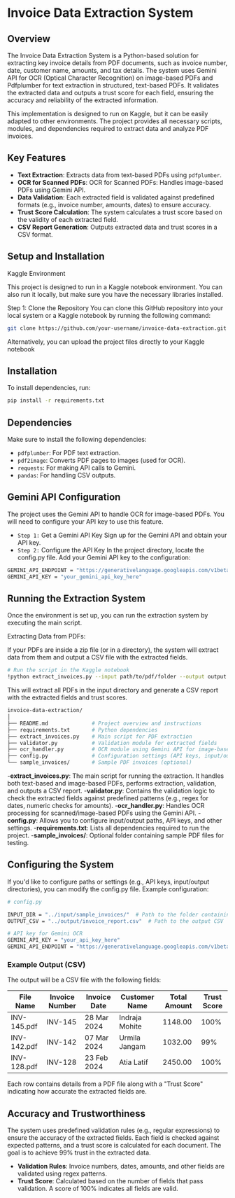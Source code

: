 # Invoice Data Extraction System

## Overview
The Invoice Data Extraction System is a Python-based solution for extracting key invoice details from PDF documents, such as invoice number, date, customer name, amounts, and tax details. The system uses Gemini API for OCR (Optical Character Recognition) on image-based PDFs and Pdfplumber for text extraction in structured, text-based PDFs. It validates the extracted data and outputs a trust score for each field, ensuring the accuracy and reliability of the extracted information.

This implementation is designed to run on Kaggle, but it can be easily adapted to other environments. The project provides all necessary scripts, modules, and dependencies required to extract data and analyze PDF invoices.


## Key Features

- **Text Extraction**: Extracts data from text-based PDFs using `pdfplumber`.
- **OCR for Scanned PDFs**: OCR for Scanned PDFs: Handles image-based PDFs using Gemini API.
- **Data Validation**: Each extracted field is validated against predefined formats (e.g., invoice number, amounts, dates) to ensure accuracy.
- **Trust Score Calculation**: The system calculates a trust score based on the validity of each extracted field.
- **CSV Report Generation**: Outputs extracted data and trust scores in a CSV format.

## Setup and Installation
Kaggle Environment

This project is designed to run in a Kaggle notebook environment. You can also run it locally, but make sure you have the necessary libraries installed.

Step 1: Clone the Repository
You can clone this GitHub repository into your local system or a Kaggle notebook by running the following command:
```bash
git clone https://github.com/your-username/invoice-data-extraction.git
```

Alternatively, you can upload the project files directly to your Kaggle notebook


## Installation

To install dependencies, run:

```bash
pip install -r requirements.txt
```

## Dependencies

Make sure to install the following dependencies:

- `pdfplumber`: For PDF text extraction.
- `pdf2image`: Converts PDF pages to images (used for OCR).
- `requests`: For making API calls to Gemini.
- `pandas`: For handling CSV outputs.

## Gemini API Configuration
The project uses the Gemini API to handle OCR for image-based PDFs. You will need to configure your API key to use this feature.

- `Step 1:` Get a Gemini API Key
Sign up for the Gemini API and obtain your API key.
- `Step 2:` Configure the API Key
In the project directory, locate the config.py file.
Add your Gemini API key to the configuration:

```bash
GEMINI_API_ENDPOINT = "https://generativelanguage.googleapis.com/v1beta/models/gemini-1.5-flash-latest:generateCo"
GEMINI_API_KEY = "your_gemini_api_key_here"
```

## Running the Extraction System
Once the environment is set up, you can run the extraction system by executing the main script.

Extracting Data from PDFs:


If your PDFs are inside a zip file (or in a directory), the system will extract data from them and output a CSV file with the extracted fields.
```bash
# Run the script in the Kaggle notebook
!python extract_invoices.py --input path/to/pdf/folder --output output.csv
```

This will extract all PDFs in the input directory and generate a CSV report with the extracted fields and trust scores.

```bash
invoice-data-extraction/
│
├── README.md              # Project overview and instructions
├── requirements.txt       # Python dependencies
├── extract_invoices.py    # Main script for PDF extraction
├── validator.py           # Validation module for extracted fields
├── ocr_handler.py         # OCR module using Gemini API for image-based PDFs
├── config.py              # Configuration settings (API keys, input/output paths, etc.)
└── sample_invoices/       # Sample PDF invoices (optional)
```
-**extract_invoices.py**: The main script for running the extraction. It handles both text-based and image-based PDFs, performs extraction, validation, and outputs a CSV report.
-**validator.py**: Contains the validation logic to check the extracted fields against predefined patterns (e.g., regex for dates, numeric checks for amounts).
-**ocr_handler.py**: Handles OCR processing for scanned/image-based PDFs using the Gemini API.
-**config.py**: Allows you to configure input/output paths, API keys, and other settings.
-**requirements.txt**: Lists all dependencies required to run the project.
-**sample_invoices/**: Optional folder containing sample PDF files for testing.

## Configuring the System
If you'd like to configure paths or settings (e.g., API keys, input/output directories), you can modify the config.py file. Example configuration:
```bash
# config.py

INPUT_DIR = "../input/sample_invoices/"  # Path to the folder containing PDFs
OUTPUT_CSV = "../output/invoice_report.csv"  # Path to the output CSV

# API key for Gemini OCR
GEMINI_API_KEY = "your_api_key_here"
GEMINI_API_ENDPOINT = "https://generativelanguage.googleapis.com/v1beta/models/gemini-1.5-flash-latest:generateCo"
```

### Example Output (CSV)

The output will be a CSV file with the following fields:

| File Name       | Invoice Number | Invoice Date | Customer Name   | Total Amount | Trust Score |
|-----------------|----------------|--------------|-----------------|--------------|-------------|
| INV-145.pdf     | INV-145        | 28 Mar 2024  | Indraja Mohite  | 1148.00      | 100%        |
| INV-142.pdf     | INV-142        | 07 Mar 2024  | Urmila Jangam   | 1032.00      | 99%         |
| INV-128.pdf     | INV-128        | 23 Feb 2024  | Atia Latif      | 2450.00      | 100%        |

Each row contains details from a PDF file along with a "Trust Score" indicating how accurate the extracted fields are.


## Accuracy and Trustworthiness
The system uses predefined validation rules (e.g., regular expressions) to ensure the accuracy of the extracted fields. Each field is checked against expected patterns, and a trust score is calculated for each document. The goal is to achieve 99% trust in the extracted data.

- **Validation Rules**: Invoice numbers, dates, amounts, and other fields are validated using regex patterns.
- **Trust Score**: Calculated based on the number of fields that pass validation. A score of 100% indicates all fields are valid.
